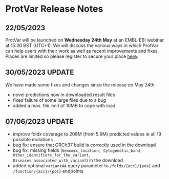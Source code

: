 # ProtVar Release Notes

## 22/05/2023
ProtVar will be launched on __Wednesday 24th May__ at an EMBL-EBI webinar at 15:30 BST (UTC+1). 
We will discuss the various ways in which ProtVar can help users with their work as well as recent improvements and 
fixes. Places are limited so please register to secure your place
[here](https://www.ebi.ac.uk/training/events/contextualise-and-interpret-human-missense-variation-protvar/).

## 30/05/2023 UPDATE
We have made some fixes and changes since the release on May 24th.
- novel predictions now in downloaded result files
- fixed failure of some large files due to a bug
- added a max. file limit of 10MB to cope with load

## 07/06/2023 UPDATE
- improve foldx coverage to 208M (from 5.9M) predicted values ie all 19 possible mutations 
- bug fix: ensure that GRCh37 build is correctly used in the download
- bug fix: missing fields (`Genomic_location, Cytogenetic_band, Other_identifiers_for_the_variant, Diseases_associated_with_variant`) in the download
- added optional `variantAA` query parameter to `/foldx/{acc}/{pos}` and `/function/{acc}/{pos}` endpoints